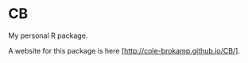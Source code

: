 # CB
My personal R package.

A website for this package is here [http://cole-brokamp.github.io/CB/].
